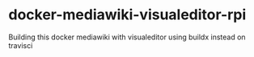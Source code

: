 # docker-mediawiki-visualeditor-rpi
Building this docker mediawiki with visualeditor using buildx instead on travisci
